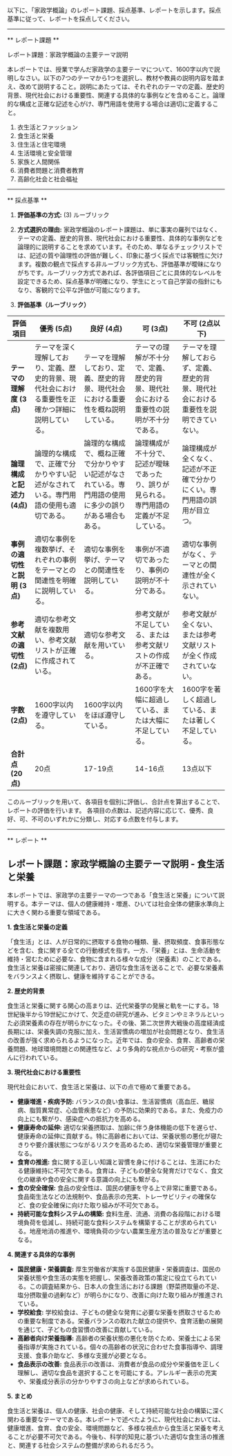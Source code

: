 以下に、「家政学概論」のレポート課題、採点基準、レポートを示します。採点基準に従って、レポートを採点してください。

---------------------------------------
** レポート課題 **

レポート課題：家政学概論の主要テーマ説明

本レポートでは、授業で学んだ家政学の主要テーマについて、1600字以内で説明しなさい。以下の7つのテーマから1つを選択し、教材や教員の説明内容を踏まえ、改めて説明すること。説明にあたっては、それぞれのテーマの定義、歴史的背景、現代社会における重要性、関連する具体的な事例などを含めること。論理的な構成と正確な記述を心がけ、専門用語を使用する場合は適切に定義すること。

1. 衣生活とファッション
2. 食生活と栄養
3. 住生活と住宅環境
4. 生活環境と安全管理
5. 家族と人間関係
6. 消費者問題と消費者教育
7. 高齢化社会と社会福祉




---------------------------------------
** 採点基準 **

1. **評価基準の方式:** (3) ルーブリック

2. **方式選択の理由:**  家政学概論のレポート課題は、単に事実の羅列ではなく、テーマの定義、歴史的背景、現代社会における重要性、具体的な事例などを論理的に説明することを求めています。そのため、単なるチェックリストでは、記述の質や論理性の評価が難しく、印象に基づく採点では客観性に欠けます。複数の観点で採点する非ルーブリック方式も、評価基準が曖昧になりがちです。ルーブリック方式であれば、各評価項目ごとに具体的なレベルを設定できるため、採点基準が明確になり、学生にとって自己学習の指針にもなり、客観的で公平な評価が可能になります。


3. **評価基準（ルーブリック）**

| 評価項目 | 優秀 (5点) | 良好 (4点) | 可 (3点) | 不可 (2点以下) |
|---|---|---|---|---|
| **テーマの理解度 (3点)** | テーマを深く理解しており、定義、歴史的背景、現代社会における重要性を正確かつ詳細に説明している。 | テーマを理解しており、定義、歴史的背景、現代社会における重要性を概ね説明している。 | テーマの理解が不十分で、定義、歴史的背景、現代社会における重要性の説明が不十分である。 | テーマを理解しておらず、定義、歴史的背景、現代社会における重要性を説明できていない。 |
| **論理構成と記述力 (4点)** | 論理的な構成で、正確で分かりやすい記述がなされている。専門用語の使用も適切である。 | 論理的な構成で、概ね正確で分かりやすい記述がなされている。専門用語の使用に多少の誤りがある場合もある。 | 論理構成が不十分で、記述が曖昧であったり、誤りが見られる。専門用語の定義が不足している。 | 論理構成が全くなく、記述が不正確で分かりにくい。専門用語の誤用が目立つ。 |
| **事例の適切性と説明 (3点)** | 適切な事例を複数挙げ、それぞれの事例をテーマとの関連性を明確に説明している。 | 適切な事例を挙げ、テーマとの関連性を説明している。 | 事例が不適切であったり、事例の説明が不十分である。 | 適切な事例がなく、テーマとの関連性が全く示されていない。 |
| **参考文献の適切性 (2点)** | 適切な参考文献を複数用い、参考文献リストが正確に作成されている。 | 適切な参考文献を用いている。 | 参考文献が不足している、または参考文献リストの作成が不正確である。 | 参考文献が全くない、または参考文献リストが全く作成されていない。 |
| **字数 (2点)** | 1600字以内を遵守している。 | 1600字以内をほぼ遵守している。 | 1600字を大幅に超過している、または大幅に不足している。 | 1600字を著しく超過している、または著しく不足している。 |
| **合計点 (20点)** | 20点 | 17-19点 | 14-16点 | 13点以下 |


このルーブリックを用いて、各項目を個別に評価し、合計点を算出することで、レポートの評価を行います。  各項目の点数は、記述内容に応じて、優秀、良好、可、不可のいずれかに分類し、対応する点数を付与します。


---------------------------------------
** レポート **
## レポート課題：家政学概論の主要テーマ説明 - 食生活と栄養

本レポートでは、家政学の主要テーマの一つである「食生活と栄養」について説明する。本テーマは、個人の健康維持・増進、ひいては社会全体の健康水準向上に大きく関わる重要な領域である。

**1. 食生活と栄養の定義**

「食生活」とは、人が日常的に摂取する食物の種類、量、摂取頻度、食事形態などを含む、食に関する全ての行動様式を指す。一方、「栄養」とは、生命活動を維持・営むために必要な、食物に含まれる様々な成分（栄養素）のことである。食生活と栄養は密接に関連しており、適切な食生活を送ることで、必要な栄養素をバランスよく摂取し、健康を維持することができる。

**2. 歴史的背景**

食生活と栄養に関する関心の高まりは、近代栄養学の発展と軌を一にする。18世紀後半から19世紀にかけて、欠乏症の研究が進み、ビタミンやミネラルといった必須栄養素の存在が明らかになった。その後、第二次世界大戦後の高度経済成長期には、栄養失調の克服に加え、生活習慣病の増加が社会問題となり、食生活の改善が強く求められるようになった。近年では、食の安全、食育、高齢者の栄養問題、地球環境問題との関連性など、より多角的な視点からの研究・考察が盛んに行われている。

**3. 現代社会における重要性**

現代社会において、食生活と栄養は、以下の点で極めて重要である。

* **健康増進・疾病予防:** バランスの良い食事は、生活習慣病（高血圧、糖尿病、脂質異常症、心血管疾患など）の予防に効果的である。また、免疫力の向上にも繋がり、感染症への抵抗力を高める。
* **健康寿命の延伸:** 適切な栄養摂取は、加齢に伴う身体機能の低下を遅らせ、健康寿命の延伸に貢献する。特に高齢者においては、栄養状態の悪化が寝たきりや要介護状態につながるリスクを高めるため、適切な栄養管理が重要となる。
* **食育の推進:** 食に関する正しい知識と習慣を身に付けることは、生涯にわたる健康維持に不可欠である。食育は、子どもの健全な発育だけでなく、食文化の継承や食の安全に関する意識の向上にも繋がる。
* **食の安全確保:** 食品の安全性は、国民の健康を守る上で非常に重要である。食品衛生法などの法規制や、食品表示の充実、トレーサビリティの確保など、食の安全確保に向けた取り組みが不可欠である。
* **持続可能な食料システムの構築:** 食料生産、流通、消費の各段階における環境負荷を低減し、持続可能な食料システムを構築することが求められている。地産地消の推進や、環境負荷の少ない農業生産方法の普及などが重要となる。


**4. 関連する具体的な事例**

* **国民健康・栄養調査:** 厚生労働省が実施する国民健康・栄養調査は、国民の栄養状態や食生活の実態を把握し、栄養改善政策の策定に役立てられている。この調査結果から、日本人の食生活における課題（野菜摂取量の不足、塩分摂取量の過剰など）が明らかになり、改善に向けた取り組みが推進されている。
* **学校給食:** 学校給食は、子どもの健全な発育に必要な栄養を摂取させるための重要な制度である。栄養バランスの取れた献立の提供や、食育活動の展開を通じて、子どもの食習慣の改善に貢献している。
* **高齢者向け栄養指導:** 高齢者の栄養状態の悪化を防ぐため、栄養士による栄養指導が実施されている。個々の高齢者の状況に合わせた食事指導や、調理支援、食事介助など、多様な支援が必要となる。
* **食品表示の改善:** 食品表示の改善は、消費者が食品の成分や栄養価を正しく理解し、適切な食品を選択することを可能にする。アレルギー表示の充実や、栄養成分表示の分かりやすさの向上などが求められている。


**5. まとめ**

食生活と栄養は、個人の健康、社会の健康、そして持続可能な社会の構築に深く関わる重要なテーマである。本レポートで述べたように、現代社会においては、健康増進、食育、食の安全、環境問題など、多様な視点から食生活と栄養を考えることが必要不可欠である。今後も、科学的知見に基づいた適切な食生活の推進と、関連する社会システムの整備が求められるだろう。


